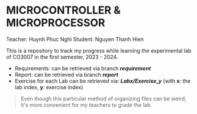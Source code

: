 # MICROCONTROLLER & MICROPROCESSOR
Teacher: Huynh Phuc Nghi
Student: Nguyen Thanh Hien

This is a repository to track my progress while learning the experimental lab of CO3007 in the first semester, 2023 - 2024. 
- Requirements: can be retrieved via branch _**requirement**_
- Report: can be retrieved via branch _**report**_
- Exercise for each Lab can be retrieved via: _**Labx/Exercise_y**_ (with **x**: the lab index, **y**: exercise index)

> Even though this particular method of organizing files can be weird, it's more convenient for my teachers to grade the lab.